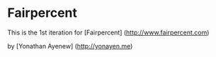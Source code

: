 # Fairpercent

This is the 1st iteration for [Fairpercent] (http://www.fairpercent.com) 

by [Yonathan Ayenew] (http://yonayen.me)

